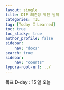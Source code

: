 ```yaml
---
layout: single
title: DIP 의존성 역전 원칙
categories: TIL
tag: [Today I Learned]
toc: true
toc_sticky: true
author_profile: false
sidebar:
    nav: "docs"
search: true
sidebar:
    nav: "counts"
typora-root-url: ../
---
```

목표 D-day : 15 일
오늘
